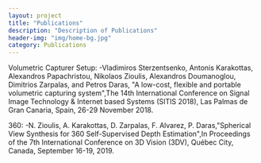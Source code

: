 ```yaml
---
layout: project
title: "Publications"
description: "Description of Publications"
header-img: "img/home-bg.jpg"
category: Publications
---
```


Volumetric Capturer Setup:
-Vladimiros Sterzentsenko, Antonis Karakottas, Alexandros Papachristou, Nikolaos Zioulis, Alexandros Doumanoglou, Dimitrios Zarpalas, and Petros Daras, "A low-cost, flexible and portable volumetric capturing system",The 14th International Conference on Signal Image Technology & Internet based Systems (SITIS 2018), Las Palmas de Gran Canaria, Spain, 26-29 November 2018.

360:
-N. Zioulis, A. Karakottas, D. Zarpalas, F. Alvarez, P. Daras,"Spherical View Synthesis for 360 Self-Supervised Depth Estimation",In Proceedings of the 7th International Conference on 3D Vision (3DV), Québec City, Canada, September 16-19, 2019.
